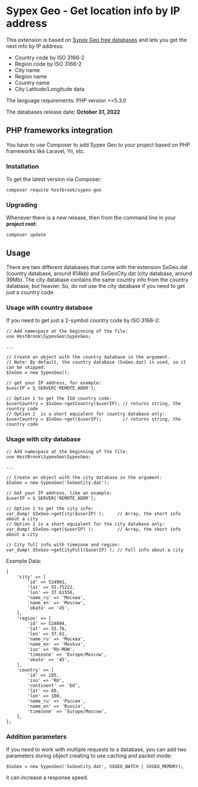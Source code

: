 # Sypex Geo - Get location info by IP address

This extension is based on [Sypex Geo free databases](https://sypexgeo.net/) and lets you get the next info by IP address:

- Country code by ISO 3166-2
- Region code by ISO 3166-2
- City name
- Region name
- Country name
- City Latitude/Longitude data

The language requirements: PHP version >=5.3.0

The databases release date: **October 31, 2022**

## PHP frameworks integration

You have to use Composer to add Sypex Geo to your project based on PHP frameworks like Laravel, Yii, etc.

### Installation

To get the latest version via Composer:

```shell
composer require hostbrook/sypex-geo
```

### Upgrading

Whenever there is a new release, then from the command line in your **project root**:

```shell
composer update
```

## Usage

There are two different databases that come with the extension SxGeo.dat (country database, around 814kb) and SxGeoCity.dat (city database, around 39Mb).
The city database contains the same country info from the country database, but heavier. So, do not use the city database if you need to get just a country code.

### Usage with country database

If you need to get just a 2-symbol country code by ISO 3166-2:

```shell
// Add namespace at the beginning of the file:
use HostBrook\SypexGeo\SypexGeo;

...

// Create an object with the country database in the argument.
// Note: By default, the country database (SxGeo.dat) is used, so it can be skipped:
$SxGeo = new SypexGeo();

// get your IP address, for example:
$userIP = $_SERVER['REMOTE_ADDR'];

// Option 1 to get the ISO country code:
$userCountry = $SxGeo->getCountry($userIP); // returns string, the country code
// Option 2  is a short equialent for country database only:
$userCountry = $SxGeo->get($userIP);        // returns string, the country code

```

### Usage with city database

```shell
// Add namespace at the beginning of the file:
use HostBrook\SypexGeo\SypexGeo;

...

// Create an object with the city database in the argument:
$SxGeo = new SypexGeo('SxGeoCity.dat');

// Get your IP address, like an example:
$userIP = $_SERVER['REMOTE_ADDR'];

// Option 1 to get the city info:
var_dump( $SxGeo->getCity($userIP) );     // Array, the short info about a city
// Option 2 is a short equialent for the city database only:
var_dump( $SxGeo->get($userIP) );         // Array, the short info about a city

// City full info with timezone and region:
var_dump( $SxGeo->getCityFull($userIP) ); // Full info about a city

```

Example Data:

```shell
[
    'city' => [
        'id' => 524901,
        'lat' => 55.75222,
        'lon' => 37.61556,
        'name_ru' => 'Москва',
        'name_en' => 'Moscow',
        'okato' => '45',
    ],
    'region' => [
        'id' => 524894,
        'lat' => 55.76,
        'lon' => 37.61,
        'name_ru' => 'Москва',
        'name_en' => 'Moskva',
        'iso' => 'RU-MOW',
        'timezone' => 'Europe/Moscow',
        'okato' => '45',
    ],
    'country' => [
        'id' => 185,
        'iso' => 'RU',
        'continent' => 'EU',
        'lat' => 60,
        'lon' => 100,
        'name_ru' => 'Россия',
        'name_en' => 'Russia',
        'timezone' => 'Europe/Moscow',
    ],
];

```

### Addition parameters

If you need to work with multiple requests to a database, you can add two parameters during object creating to use caching and packet mode:

```shell
$SxGeo = new SypexGeo('SxGeoCity.dat', SXGEO_BATCH | SXGEO_MEMORY);
```

it can increase a response speed.
